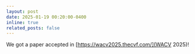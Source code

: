 ```yaml
---
layout: post
date: 2025-01-19 00:20:00-0400
inline: true
related_posts: false
---
```


We got a paper accepted in [https://wacv2025.thecvf.com/](WACV 2025)!